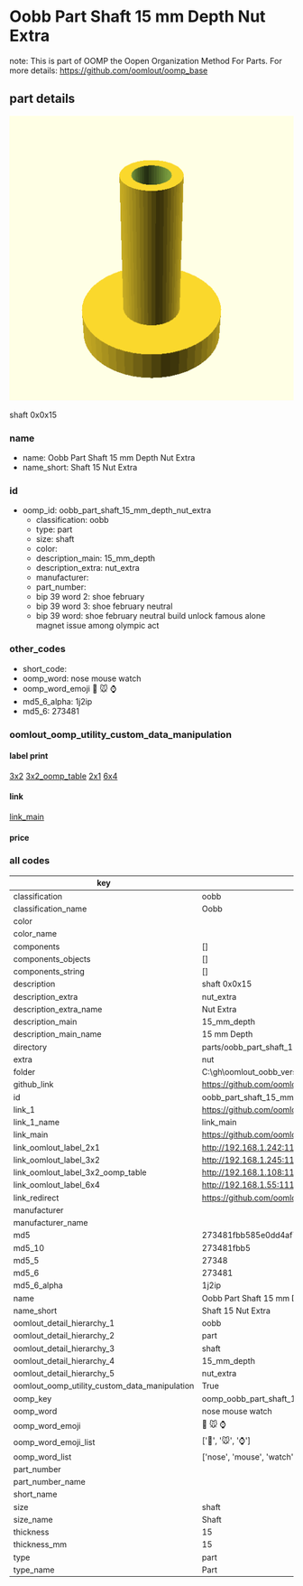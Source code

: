 # Oobb Part Shaft 15 mm Depth Nut Extra  

note: This is part of OOMP the Oopen Organization Method For Parts. For more details: https://github.com/oomlout/oomp_base

##  part details
  

[![](3dpr.png)](3dpr.png)

shaft 0x0x15



### name
* name: Oobb Part Shaft 15 mm Depth Nut Extra
* name_short: Shaft 15 Nut Extra
### id
* oomp_id: oobb_part_shaft_15_mm_depth_nut_extra
  * classification: oobb
  * type: part
  * size: shaft
  * color: 
  * description_main: 15_mm_depth
  * description_extra: nut_extra
  * manufacturer: 
  * part_number: 
  * bip 39 word 2: shoe february
  * bip 39 word 3: shoe february neutral
  * bip 39 word: shoe february neutral build unlock famous alone magnet issue among olympic act

### other_codes
* short_code: 
* oomp_word: nose mouse watch
* oomp_word_emoji :nose: :mouse: :watch:
* md5_6_alpha: 1j2ip
* md5_6: 273481






### oomlout_oomp_utility_custom_data_manipulation
#### label print
[3x2](http://192.168.1.245:1112/?label=oomp%201j2ip)
[3x2_oomp_table](http://192.168.1.108:1112/?label=oomp%201j2ip)
[2x1](http://192.168.1.242:1112/?label=oomp%201j2ip)
[6x4](http://192.168.1.55:1112/?label=oomp%201j2ip)    

#### link

[link_main](https://github.com/oomlout/oomlout_oobb_version_4_generated_parts/tree/main/navigation_oomp/oobb/part/shaft/15_mm_depth/nut_extra/part)                              

#### price







### all codes 
| key | value |  
| --- | --- |  
| classification | oobb |  
| classification_name | Oobb |  
| color |  |  
| color_name |  |  
| components | [] |  
| components_objects | [] |  
| components_string | [] |  
| description | shaft 0x0x15 |  
| description_extra | nut_extra |  
| description_extra_name | Nut Extra |  
| description_main | 15_mm_depth |  
| description_main_name | 15 mm Depth |  
| directory | parts/oobb_part_shaft_15_mm_depth_nut_extra |  
| extra | nut |  
| folder | C:\gh\oomlout_oobb_version_4_generated_parts\parts\oobb_part_shaft_15_mm_depth_nut_extra |  
| github_link | https://github.com/oomlout/oomlout_oomp_part_src/tree/main/parts/oobb_part_shaft_15_mm_depth_nut_extra |  
| id | oobb_part_shaft_15_mm_depth_nut_extra |  
| link_1 | https://github.com/oomlout/oomlout_oobb_version_4_generated_parts/tree/main/navigation_oomp/oobb/part/shaft/15_mm_depth/nut_extra/part |  
| link_1_name | link_main |  
| link_main | https://github.com/oomlout/oomlout_oobb_version_4_generated_parts/tree/main/navigation_oomp/oobb/part/shaft/15_mm_depth/nut_extra/part |  
| link_oomlout_label_2x1 | http://192.168.1.242:1112/?label=oomp%201j2ip |  
| link_oomlout_label_3x2 | http://192.168.1.245:1112/?label=oomp%201j2ip |  
| link_oomlout_label_3x2_oomp_table | http://192.168.1.108:1112/?label=oomp%201j2ip |  
| link_oomlout_label_6x4 | http://192.168.1.55:1112/?label=oomp%201j2ip |  
| link_redirect | https://github.com/oomlout/oomlout_oobb_version_4_generated_parts/tree/main/parts/oobb_shaft_15_ex_nut |  
| manufacturer |  |  
| manufacturer_name |  |  
| md5 | 273481fbb585e0dd4af701dd29d51633 |  
| md5_10 | 273481fbb5 |  
| md5_5 | 27348 |  
| md5_6 | 273481 |  
| md5_6_alpha | 1j2ip |  
| name | Oobb Part Shaft 15 mm Depth Nut Extra |  
| name_short | Shaft 15 Nut Extra |  
| oomlout_detail_hierarchy_1 | oobb |  
| oomlout_detail_hierarchy_2 | part |  
| oomlout_detail_hierarchy_3 | shaft |  
| oomlout_detail_hierarchy_4 | 15_mm_depth |  
| oomlout_detail_hierarchy_5 | nut_extra |  
| oomlout_oomp_utility_custom_data_manipulation | True |  
| oomp_key | oomp_oobb_part_shaft_15_mm_depth_nut_extra |  
| oomp_word | nose mouse watch |  
| oomp_word_emoji | :nose: :mouse: :watch: |  
| oomp_word_emoji_list | [':nose:', ':mouse:', ':watch:'] |  
| oomp_word_list | ['nose', 'mouse', 'watch'] |  
| part_number |  |  
| part_number_name |  |  
| short_name |  |  
| size | shaft |  
| size_name | Shaft |  
| thickness | 15 |  
| thickness_mm | 15 |  
| type | part |  
| type_name | Part |  

